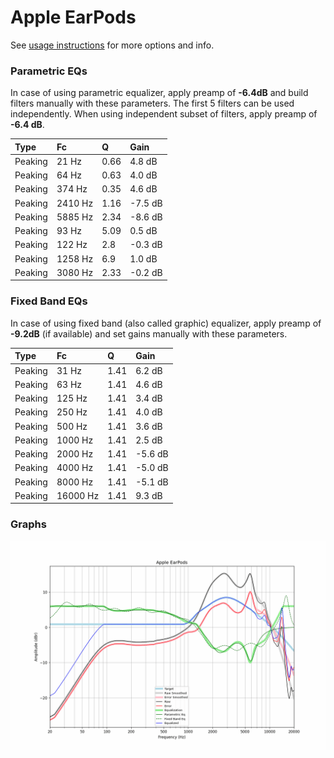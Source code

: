# Apple EarPods
See [usage instructions](https://github.com/jaakkopasanen/AutoEq#usage) for more options and info.

### Parametric EQs
In case of using parametric equalizer, apply preamp of **-6.4dB** and build filters manually
with these parameters. The first 5 filters can be used independently.
When using independent subset of filters, apply preamp of **-6.4 dB**.

| Type    | Fc      |    Q | Gain    |
|:--------|:--------|:-----|:--------|
| Peaking | 21 Hz   | 0.66 | 4.8 dB  |
| Peaking | 64 Hz   | 0.63 | 4.0 dB  |
| Peaking | 374 Hz  | 0.35 | 4.6 dB  |
| Peaking | 2410 Hz | 1.16 | -7.5 dB |
| Peaking | 5885 Hz | 2.34 | -8.6 dB |
| Peaking | 93 Hz   | 5.09 | 0.5 dB  |
| Peaking | 122 Hz  | 2.8  | -0.3 dB |
| Peaking | 1258 Hz | 6.9  | 1.0 dB  |
| Peaking | 3080 Hz | 2.33 | -0.2 dB |

### Fixed Band EQs
In case of using fixed band (also called graphic) equalizer, apply preamp of **-9.2dB**
(if available) and set gains manually with these parameters.

| Type    | Fc       |    Q | Gain    |
|:--------|:---------|:-----|:--------|
| Peaking | 31 Hz    | 1.41 | 6.2 dB  |
| Peaking | 63 Hz    | 1.41 | 4.6 dB  |
| Peaking | 125 Hz   | 1.41 | 3.4 dB  |
| Peaking | 250 Hz   | 1.41 | 4.0 dB  |
| Peaking | 500 Hz   | 1.41 | 3.6 dB  |
| Peaking | 1000 Hz  | 1.41 | 2.5 dB  |
| Peaking | 2000 Hz  | 1.41 | -5.6 dB |
| Peaking | 4000 Hz  | 1.41 | -5.0 dB |
| Peaking | 8000 Hz  | 1.41 | -5.1 dB |
| Peaking | 16000 Hz | 1.41 | 9.3 dB  |

### Graphs
![](./Apple%20EarPods.png)